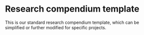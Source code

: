 # Research compendium template

This is our standard research compendium template, which can be simplified or further modified for specific projects.
